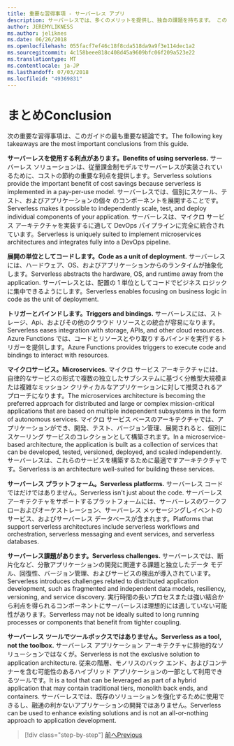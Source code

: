 ```yaml
---
title: 重要な習得事項 - サーバーレス アプリ
description: サーバーレスでは、多くのメリットを提供し、独自の課題を持ちます。 このガイドの重要な習得事項の概要です。
author: JEREMYLIKNESS
ms.author: jeliknes
ms.date: 06/26/2018
ms.openlocfilehash: 055facf7ef46c18f8cda518da9a9f3e114dec1a2
ms.sourcegitcommit: 4c158beee818c408d45a9609bfc06f209a523e22
ms.translationtype: MT
ms.contentlocale: ja-JP
ms.lasthandoff: 07/03/2018
ms.locfileid: "49369831"
---
```

# <a name="conclusion"></a><span data-ttu-id="34a6f-104">まとめ</span><span class="sxs-lookup"><span data-stu-id="34a6f-104">Conclusion</span></span>

<span data-ttu-id="34a6f-105">次の重要な習得事項は、このガイドの最も重要な結論です。</span><span class="sxs-lookup"><span data-stu-id="34a6f-105">The following key takeaways are the most important conclusions from this guide.</span></span>

<span data-ttu-id="34a6f-106">**サーバーレスを使用する利点があります。**</span><span class="sxs-lookup"><span data-stu-id="34a6f-106">**Benefits of using serverless.**</span></span> <span data-ttu-id="34a6f-107">サーバーレス ソリューションは、従量課金制モデルでサーバーレスが実装されているために、コストの節約の重要な利点を提供します。</span><span class="sxs-lookup"><span data-stu-id="34a6f-107">Serverless solutions provide the important benefit of cost savings because serverless is implemented in a pay-per-use model.</span></span> <span data-ttu-id="34a6f-108">サーバーレスでは、個別にスケール、テスト、およびアプリケーションの個々 のコンポーネントを展開することです。</span><span class="sxs-lookup"><span data-stu-id="34a6f-108">Serverless makes it possible to independently scale, test, and deploy individual components of your application.</span></span> <span data-ttu-id="34a6f-109">サーバーレスは、マイクロ サービス アーキテクチャを実装するに適して DevOps パイプラインに完全に統合されています。</span><span class="sxs-lookup"><span data-stu-id="34a6f-109">Serverless is uniquely suited to implement microservices architectures and integrates fully into a DevOps pipeline.</span></span>

<span data-ttu-id="34a6f-110">**展開の単位としてコードします。**</span><span class="sxs-lookup"><span data-stu-id="34a6f-110">**Code as a unit of deployment.**</span></span> <span data-ttu-id="34a6f-111">サーバーレスには、ハードウェア、OS、およびアプリケーションからのランタイムが抽象化します。</span><span class="sxs-lookup"><span data-stu-id="34a6f-111">Serverless abstracts the hardware, OS, and runtime away from the application.</span></span> <span data-ttu-id="34a6f-112">サーバーレスとは、配置の 1 単位としてコードでビジネス ロジックに集中できるようにします。</span><span class="sxs-lookup"><span data-stu-id="34a6f-112">Serverless enables focusing on business logic in code as the unit of deployment.</span></span>

<span data-ttu-id="34a6f-113">**トリガーとバインドします。**</span><span class="sxs-lookup"><span data-stu-id="34a6f-113">**Triggers and bindings.**</span></span> <span data-ttu-id="34a6f-114">サーバーレスには、ストレージ、Api、およびその他のクラウド リソースとの統合が容易になります。</span><span class="sxs-lookup"><span data-stu-id="34a6f-114">Serverless eases integration with storage, APIs, and other cloud resources.</span></span> <span data-ttu-id="34a6f-115">Azure Functions では、コードとリソースとやり取りするバインドを実行するトリガーを提供します。</span><span class="sxs-lookup"><span data-stu-id="34a6f-115">Azure Functions provides triggers to execute code and bindings to interact with resources.</span></span>

<span data-ttu-id="34a6f-116">**マイクロサービス。**</span><span class="sxs-lookup"><span data-stu-id="34a6f-116">**Microservices.**</span></span> <span data-ttu-id="34a6f-117">マイクロ サービス アーキテクチャには、自律的なサービスの形式で複数の独立したサブシステムに基づく分散型大規模または複雑なミッション クリティカルなアプリケーションに対して推奨されるアプローチになります。</span><span class="sxs-lookup"><span data-stu-id="34a6f-117">The microservices architecture is becoming the preferred approach for distributed and large or complex mission-critical applications that are based on multiple independent subsystems in the form of autonomous services.</span></span> <span data-ttu-id="34a6f-118">マイクロ サービス ベースのアーキテクチャでは、アプリケーションができ、開発、テスト、バージョン管理、展開されると、個別にスケーリング サービスのコレクションとして構築されます。</span><span class="sxs-lookup"><span data-stu-id="34a6f-118">In a microservice-based architecture, the application is built as a collection of services that can be developed, tested, versioned, deployed, and scaled independently.</span></span> <span data-ttu-id="34a6f-119">サーバーレスは、これらのサービスを構築するために最適ですアーキテクチャです。</span><span class="sxs-lookup"><span data-stu-id="34a6f-119">Serverless is an architecture well-suited for building these services.</span></span>

<span data-ttu-id="34a6f-120">**サーバーレス プラットフォーム。**</span><span class="sxs-lookup"><span data-stu-id="34a6f-120">**Serverless platforms.**</span></span> <span data-ttu-id="34a6f-121">サーバーレス コードではだけではありません。</span><span class="sxs-lookup"><span data-stu-id="34a6f-121">Serverless isn't just about the code.</span></span> <span data-ttu-id="34a6f-122">サーバーレス アーキテクチャをサポートするプラットフォームには、サーバーレスのワークフローおよびオーケストレーション、サーバーレス メッセージングしイベントのサービス、およびサーバーレス データベースが含まれます。</span><span class="sxs-lookup"><span data-stu-id="34a6f-122">Platforms that support serverless architectures include serverless workflows and orchestration, serverless messaging and event services, and serverless databases.</span></span>

<span data-ttu-id="34a6f-123">**サーバーレス課題があります。**</span><span class="sxs-lookup"><span data-stu-id="34a6f-123">**Serverless challenges.**</span></span> <span data-ttu-id="34a6f-124">サーバーレスでは、断片化など、分散アプリケーションの開発に関連する課題と独立したデータ モデル、回復性、バージョン管理、およびサービスの検出が導入されています。</span><span class="sxs-lookup"><span data-stu-id="34a6f-124">Serverless introduces challenges related to distributed application development, such as fragmented and independent data models, resiliency, versioning, and service discovery.</span></span> <span data-ttu-id="34a6f-125">実行時間の長いプロセスまたは強い結合から利点を得られるコンポーネントにサーバーレスは理想的には適していない可能性があります。</span><span class="sxs-lookup"><span data-stu-id="34a6f-125">Serverless may not be ideally suited to long running processes or components that benefit from tighter coupling.</span></span>

<span data-ttu-id="34a6f-126">**サーバーレス ツールでツールボックスではありません。**</span><span class="sxs-lookup"><span data-stu-id="34a6f-126">**Serverless as a tool, not the toolbox.**</span></span> <span data-ttu-id="34a6f-127">サーバーレス アプリケーション アーキテクチャに排他的なソリューションではなくが。</span><span class="sxs-lookup"><span data-stu-id="34a6f-127">Serverless is not the exclusive solution to application architecture.</span></span> <span data-ttu-id="34a6f-128">従来の階層、モノリスのバック エンド、およびコンテナーを含む可能性のあるハイブリッド アプリケーションの一部として利用できるツールです。</span><span class="sxs-lookup"><span data-stu-id="34a6f-128">It is a tool that can be leveraged as part of a hybrid application that may contain traditional tiers, monolith back ends, and containers.</span></span> <span data-ttu-id="34a6f-129">サーバーレスでは、既存のソリューションを強化するために使用できるし、融通の利かないアプリケーションの開発ではありません。</span><span class="sxs-lookup"><span data-stu-id="34a6f-129">Serverless can be used to enhance existing solutions and is not an all-or-nothing approach to application development.</span></span>

>[!div class="step-by-step"]
[<span data-ttu-id="34a6f-130">前へ</span><span class="sxs-lookup"><span data-stu-id="34a6f-130">Previous</span></span>](serverless-business-scenarios.md)